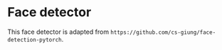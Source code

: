 # Face detector

This face detector is adapted from `https://github.com/cs-giung/face-detection-pytorch`.

